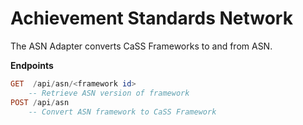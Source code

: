 # Achievement Standards Network

The ASN Adapter converts CaSS Frameworks to and from ASN.

**Endpoints**
```hs
GET  /api/asn/<framework id>
    -- Retrieve ASN version of framework
POST /api/asn
    -- Convert ASN framework to CaSS Framework
```